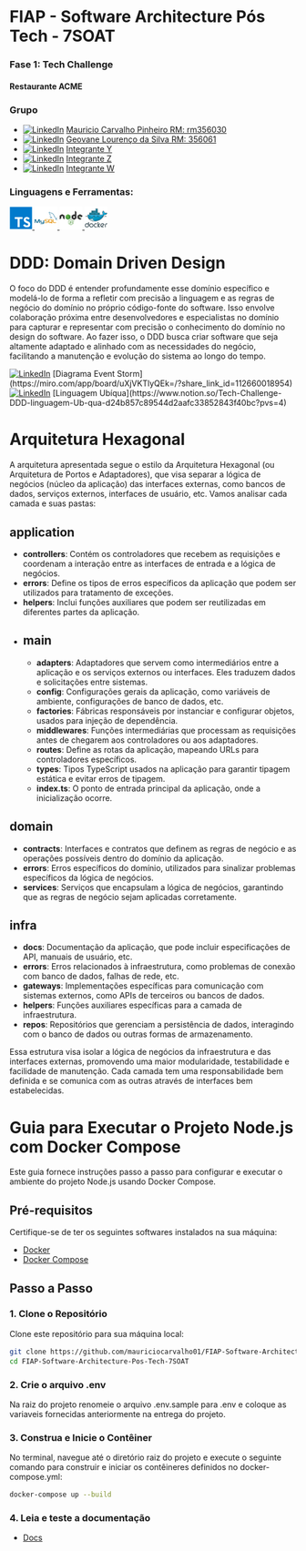 # FIAP - Software Architecture Pós Tech - 7SOAT
### Fase 1: Tech Challenge

#### Restaurante ACME

### Grupo
- <a href="https://linkedin.com/in/mauricio-carvalho-programmer" target="_blank"><img src="https://raw.githubusercontent.com/rahuldkjain/github-profile-readme-generator/master/src/images/icons/Social/linked-in-alt.svg" alt="LinkedIn" width="20" height="20"/></a> [Mauricio Carvalho Pinheiro RM: rm356030](https://www.linkedin.com/in/mauricio-carvalho-developer)
- <a href="https://linkedin.com/in/geovanelourenco" target="_blank"><img src="https://raw.githubusercontent.com/rahuldkjain/github-profile-readme-generator/master/src/images/icons/Social/linked-in-alt.svg" alt="LinkedIn" width="20" height="20"/></a> [Geovane Lourenço da Silva RM: 356061](https://www.linkedin.com/in/geovanelourenco)
- <a href="https://linkedin.com/in/mauricio-carvalho-programmer" target="_blank"><img src="https://raw.githubusercontent.com/rahuldkjain/github-profile-readme-generator/master/src/images/icons/Social/linked-in-alt.svg" alt="LinkedIn" width="20" height="20"/></a> [Integrante Y](https://linkedin.com/in/yyy)
- <a href="https://linkedin.com/in/mauricio-carvalho-programmer" target="_blank"><img src="https://raw.githubusercontent.com/rahuldkjain/github-profile-readme-generator/master/src/images/icons/Social/linked-in-alt.svg" alt="LinkedIn" width="20" height="20"/></a> [Integrante Z](https://linkedin.com/in/zzz)
- <a href="https://linkedin.com/in/mauricio-carvalho-programmer" target="_blank"><img src="https://raw.githubusercontent.com/rahuldkjain/github-profile-readme-generator/master/src/images/icons/Social/linked-in-alt.svg" alt="LinkedIn" width="20" height="20"/></a> [Integrante W](https://linkedin.com/in/wwww)


<h3 align="left">Linguagens e Ferramentas:</h3>
<a href="https://www.typescriptlang.org/" target="_blank" rel="noreferrer"> <img src="https://raw.githubusercontent.com/devicons/devicon/master/icons/typescript/typescript-original.svg" alt="typescript" width="40" height="40"/> </a><a href="https://www.mysql.com/" target="_blank" rel="noreferrer"> <img src="https://raw.githubusercontent.com/devicons/devicon/master/icons/mysql/mysql-original-wordmark.svg" alt="mysql" width="40" height="40"/> </a><a href="https://nodejs.org" target="_blank" rel="noreferrer"> <img src="https://raw.githubusercontent.com/devicons/devicon/master/icons/nodejs/nodejs-original-wordmark.svg" alt="nodejs" width="40" height="40"/> </a><a href="https://www.docker.com/" target="_blank" rel="noreferrer"> <img src="https://raw.githubusercontent.com/devicons/devicon/master/icons/docker/docker-original-wordmark.svg" alt="docker" width="40" height="40"/> </a>

<h1>DDD: Domain Driven Design</h1>
<p>O foco do DDD é entender profundamente esse domínio específico e modelá-lo de forma a refletir com precisão a linguagem e as regras de negócio do domínio no próprio código-fonte do software. Isso envolve colaboração próxima entre desenvolvedores e especialistas no domínio para capturar e representar com precisão o conhecimento do domínio no design do software. Ao fazer isso, o DDD busca criar software que seja altamente adaptado e alinhado com as necessidades do negócio, facilitando a manutenção e evolução do sistema ao longo do tempo.</p>
<a href="https://miro.com/app/board/uXjVKTlyQEk=/?share_link_id=112660018954" target="_blank"><img src="https://images.ctfassets.net/w6r2i5d8q73s/49Gy23NRmO7BRuWS9ewuIk/c786ff574fe59f91b0a054ec531769b3/miro.png" alt="LinkedIn" width="20" height="20"/></a> [Diagrama Event Storm](https://miro.com/app/board/uXjVKTlyQEk=/?share_link_id=112660018954)
<br>
<a href="https://www.notion.so/Tech-Challenge-DDD-linguagem-Ub-qua-d24b857c89544d2aafc33852843f40bc?pvs=4" target="_blank"><img src="https://upload.wikimedia.org/wikipedia/commons/4/45/Notion_app_logo.png" alt="LinkedIn" width="20" height="20"/></a> [Linguagem Ubíqua](https://www.notion.so/Tech-Challenge-DDD-linguagem-Ub-qua-d24b857c89544d2aafc33852843f40bc?pvs=4)


<h1>Arquitetura Hexagonal</h1>
<p>A arquitetura apresentada segue o estilo da Arquitetura Hexagonal (ou Arquitetura de Portos e Adaptadores), que visa separar a lógica de negócios (núcleo da aplicação) das interfaces externas, como bancos de dados, serviços externos, interfaces de usuário, etc. Vamos analisar cada camada e suas pastas:</p>

<div class="layer">
    <h2>application</h2>
    <ul>
        <li><strong>controllers</strong>: Contém os controladores que recebem as requisições e coordenam a interação entre as interfaces de entrada e a lógica de negócios.</li>
        <li><strong>errors</strong>: Define os tipos de erros específicos da aplicação que podem ser utilizados para tratamento de exceções.</li>
        <li><strong>helpers</strong>: Inclui funções auxiliares que podem ser reutilizadas em diferentes partes da aplicação.</li>
        <li>
            <h2>main</h2>
            <ul>
                <li><strong>adapters</strong>: Adaptadores que servem como intermediários entre a aplicação e os serviços externos ou interfaces. Eles traduzem dados e solicitações entre sistemas.</li>
                <li><strong>config</strong>: Configurações gerais da aplicação, como variáveis de ambiente, configurações de banco de dados, etc.</li>
                <li><strong>factories</strong>: Fábricas responsáveis por instanciar e configurar objetos, usados para injeção de dependência.</li>
                <li><strong>middlewares</strong>: Funções intermediárias que processam as requisições antes de chegarem aos controladores ou aos adaptadores.</li>
                <li><strong>routes</strong>: Define as rotas da aplicação, mapeando URLs para controladores específicos.</li>
                <li><strong>types</strong>: Tipos TypeScript usados na aplicação para garantir tipagem estática e evitar erros de tipagem.</li>
                <li><strong>index.ts</strong>: O ponto de entrada principal da aplicação, onde a inicialização ocorre.</li>
            </ul>
        </li>
    </ul>
</div>
<div class="layer">
    <h2>domain</h2>
    <ul>
        <li><strong>contracts</strong>: Interfaces e contratos que definem as regras de negócio e as operações possíveis dentro do domínio da aplicação.</li>
        <li><strong>errors</strong>: Erros específicos do domínio, utilizados para sinalizar problemas específicos da lógica de negócios.</li>
        <li><strong>services</strong>: Serviços que encapsulam a lógica de negócios, garantindo que as regras de negócio sejam aplicadas corretamente.</li>
    </ul>
</div>
<div class="layer">
    <h2>infra</h2>
    <ul>
        <li><strong>docs</strong>: Documentação da aplicação, que pode incluir especificações de API, manuais de usuário, etc.</li>
        <li><strong>errors</strong>: Erros relacionados à infraestrutura, como problemas de conexão com banco de dados, falhas de rede, etc.</li>
        <li><strong>gateways</strong>: Implementações específicas para comunicação com sistemas externos, como APIs de terceiros ou bancos de dados.</li>
        <li><strong>helpers</strong>: Funções auxiliares específicas para a camada de infraestrutura.</li>
        <li><strong>repos</strong>: Repositórios que gerenciam a persistência de dados, interagindo com o banco de dados ou outras formas de armazenamento.</li>
    </ul>
</div>
<p>Essa estrutura visa isolar a lógica de negócios da infraestrutura e das interfaces externas, promovendo uma maior modularidade, testabilidade e facilidade de manutenção. Cada camada tem uma responsabilidade bem definida e se comunica com as outras através de interfaces bem estabelecidas.</p>


# Guia para Executar o Projeto Node.js com Docker Compose

Este guia fornece instruções passo a passo para configurar e executar o ambiente do projeto Node.js usando Docker Compose. 

## Pré-requisitos

Certifique-se de ter os seguintes softwares instalados na sua máquina:

- [Docker](https://www.docker.com/get-started)
- [Docker Compose](https://docs.docker.com/compose/install/)

## Passo a Passo

### 1. Clone o Repositório

Clone este repositório para sua máquina local:

```sh
git clone https://github.com/mauriciocarvalho01/FIAP-Software-Architecture-Pos-Tech-7SOAT.git
cd FIAP-Software-Architecture-Pos-Tech-7SOAT
```

### 2. Crie o arquivo .env
Na raiz do projeto renomeie o arquivo .env.sample para .env e coloque as variaveis fornecidas anteriormente na entrega do projeto.

### 3. Construa e Inicie o Contêiner
No terminal, navegue até o diretório raiz do projeto e execute o seguinte comando para construir e iniciar os contêineres definidos no docker-compose.yml:

```sh
docker-compose up --build
```

### 4. Leia e teste a documentação
- [Docs](http://localhost:4080/api-docs/)



